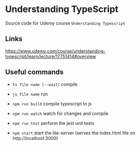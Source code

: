 # Understanding TypeScript 

Source code for Udemy course `Understanding Typescript` 

## Links

https://www.udemy.com/course/understanding-typescript/learn/lecture/17751414#overview


## Useful commands

 * `ts file name [--wait]` compile
 * `js file name` run

 * `npm run build`   compile typescript to js
 * `npm run watch`   watch for changes and compile
 * `npm run test`    perform the jest unit tests

 * `npm start`       start the lite-server (serves the index.html file on http://localhost:3000)
 
 

